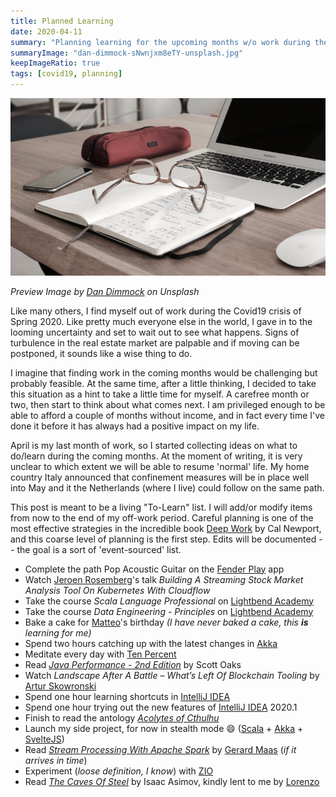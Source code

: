 ```yaml
---
title: Planned Learning
date: 2020-04-11
summary: "Planning learning for the upcoming months w/o work during the Corona crisis"
summaryImage: "dan-dimmock-sNwnjxm8eTY-unsplash.jpg"
keepImageRatio: true
tags: [covid19, planning]
---
```


![Planned Learning](dan-dimmock-sNwnjxm8eTY-unsplash.jpg)

*Preview Image by [Dan Dimmock](https://unsplash.com/@dandimmock) on Unsplash*

Like many others, I find myself out of work during the Covid19 crisis of Spring 2020. Like pretty much everyone else in the world, I gave in to the looming uncertainty and set to wait out to see what happens. Signs of turbulence in the real estate market are palpable and if moving can be postponed, it sounds like a wise thing to do.

I imagine that finding work in the coming months would be challenging but probably feasible. At the same time, after a little thinking, I decided to take this situation as a hint to take a little time for myself. A carefree month or two, then start to think about what comes next. I am privileged enough to be able to afford a couple of months without income, and in fact every time I've done it before it has always had a positive impact on my life.

April is my last month of work, so I started collecting ideas on what to do/learn during the coming months. At the moment of writing, it is very unclear to which extent we will be able to resume 'normal' life. My home country Italy announced that confinement measures will be in place well into May and it the Netherlands (where I live) could follow on the same path.

This post is meant to be a living "To-Learn" list. I will add/or modify items from now to the end of my off-work period. Careful planning is one of the most effective strategies in the incredible book [Deep Work](https://www.calnewport.com/books/deep-work/) by Cal Newport, and this coarse level of planning is the first step. Edits will be documented -- the goal is a sort of 'event-sourced' list.

* Complete the path Pop Acoustic Guitar on the [Fender Play](https://www.fender.com/play) app
* Watch [Jeroen Rosemberg](https://twitter.com/jeroenrosenberg)'s talk *Building A Streaming Stock Market Analysis Tool On Kubernetes With Cloudflow*
* Take the course *Scala Language Professional* on [Lightbend Academy](https://academy.lightbend.com)
* Take the course *Data Engineering - Principles* on [Lightbend Academy](https://academy.lightbend.com)
* Bake a cake for [Matteo](https://twitter.com/dj_rtl)'s birthday *(I have never baked a cake, this **is** learning for me)*
* Spend two hours catching up with the latest changes in [Akka](https://akka.io)
* Meditate every day with [Ten Percent](https://www.tenpercent.com/)
* Read *[Java Performance - 2nd Edition](http://shop.oreilly.com/product/0636920272250.do)* by Scott Oaks
* Watch *Landscape After A Battle – What’s Left Of Blockchain Tooling* by [Artur Skowronski](https://twitter.com/ArturSkowronski)
* Spend one hour learning shortcuts in [IntelliJ IDEA](https://twitter.com/intellijidea)
* Spend one hour trying out the new features of [IntelliJ IDEA](https://twitter.com/intellijidea) 2020.1
* Finish to read the antology *[Acolytes of Cthulhu](https://en.wikipedia.org/wiki/Acolytes_of_Cthulhu)*
* Launch my side project, for now in stealth mode 😄 ([Scala](https://twitter.com/scala_lang) + [Akka](https://akka.io) + [SvelteJS](https://twitter.com/sveltejs)) 
* Read *[Stream Processing With Apache Spark](http://shop.oreilly.com/product/0636920047568.do)* by [Gerard Maas](https://twitter.com/maasg) (*if it arrives in time*)
* Experiment (*loose definition, I know*) with [ZIO](https://twitter.com/zioscala)
* Read *[The Caves Of Steel](https://en.wikipedia.org/wiki/The_Caves_of_Steel)* by Isaac Asimov, kindly lent to me by [Lorenzo](https://twitter.com/lorenzograndi4)

